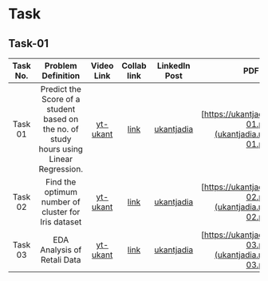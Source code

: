 # Task
## Task-01
|Task No. | Problem Definition | Video Link | Collab link | LinkedIn Post | PDF Link | 
|:------:|:---------------------:|:-----------:|:-------:|:--------------:|:---------------------:|
|Task 01 | Predict the Score of a student based on the no.  of study hours using Linear Regression.| [yt-ukant](https://youtu.be/iyESf_ChI74) |  [link](https://colab.research.google.com/drive/1x9vvvvaO_AoH-KOKhZuTmMNwd3pk1Kie?usp=sharing) | [ukantjadia](https://www.linkedin.com/posts/ukantjadia_gripmarch23-gripmar23-tsf-activity-7041746952534827008-JHaj?utm_source=share&utm_medium=member_desktop)| [https://ukantjadia.me/tsf/task-01.pdf](ukantjadia.me/tsf/task-01.pdf)|
|Task 02 |Find the optimum number of cluster for Iris dataset| [yt-ukant](https://youtu.be/UTfB3jtFP34) |  [link](https://colab.research.google.com/drive/1Xx6zxlvT4zHD2P_2nXEMO3MZUjhZjTsk?usp=sharing) | [ukantjadia](https://www.linkedin.com/posts/ukantjadia_kmeans-optimal-number-of-clustter-activity-7041791358897905664-o26x?utm_source=share&utm_medium=member_desktop)| [https://ukantjadia.me/tsf/task-02.pdf](ukantjadia.me/tsf/task-02.pdf)
|Task 03 |EDA Analysis of Retali Data| [yt-ukant](https://youtu.be/L1NZrim8qEY) |  [link](https://drive.google.com/file/d/1nLlKPQMY7HaBqNWY-cw3PFZfgJ9ISbLc/view?usp=sharing) | [ukantjadia](https://www.linkedin.com/posts/ukantjadia_gripmarch23-gripmar23-tsf-activity-7042560171226611712-2a2q?utm_source=share&utm_medium=member_desktop)| [https://ukantjadia.me/tsf/task-03.pdf](ukantjadia.me/tsf/task-03.pdf)
